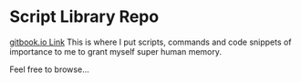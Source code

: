 # Script Library Repo
[gitbook.io Link](https://martinfeineis.gitbook.io/newlib/)
This is where I put scripts, commands and code snippets of importance to me to grant myself super human memory.

Feel free to browse...
